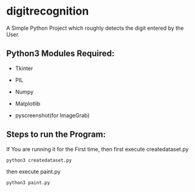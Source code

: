 # digitrecognition
A Simple Python Project which roughly detects the digit entered by the User.

## Python3 Modules Required:

* Tkinter

* PIL

* Numpy

* Matplotlib

* pyscreenshot(for ImageGrab)


## Steps to run the Program:

If You are running it for the First time, then first execute createdataset.py

```sh
python3 createdataset.py
```
then execute paint.py

```sh
python3 paint.py
```
